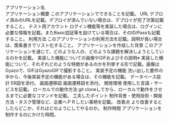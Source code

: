 アプリケーション名	
アプリケーション概要	このアプリケーションでできることを記載。
URL	デプロイ済みのURLを記載。デプロイが済んでいない場合は、デプロイが完了次第記載すること。
テスト用アカウント	ログイン機能等を実装した場合は、ログインに必要な情報を記載。またBasic認証等を設けている場合は、そのID/Passも記載すること。
利用方法	このアプリケーションの利用方法を記載。説明が長い場合は、箇条書きでリスト化すること。
アプリケーションを作成した背景	このアプリケーションを通じて、どのような人の、どのような課題を解決しようとしているのかを記載。
実装した機能についての画像やGIFおよびその説明※	実装した機能について、それぞれどのような特徴があるのかを列挙する形で記載。画像はGyazoで、GIFはGyazoGIFで撮影すること。
実装予定の機能	洗い出した要件の中から、今後実装予定の機能がある場合は、その機能を記載。
データベース設計	ER図を添付。
画面遷移図	画面遷移図を添付。
開発環境	使用した言語・サービスを記載。
ローカルでの動作方法	git cloneしてから、ローカルで動作をさせるまでに必要なコマンドを記載。
工夫したポイント	制作背景・使用技術・開発方法・タスク管理など、企業へＰＲしたい事柄を記載。
改善点	より改善するとしたらどこか、それはどのようにしてやるのか。
制作時間	アプリケーションを制作するのにかけた時間。
